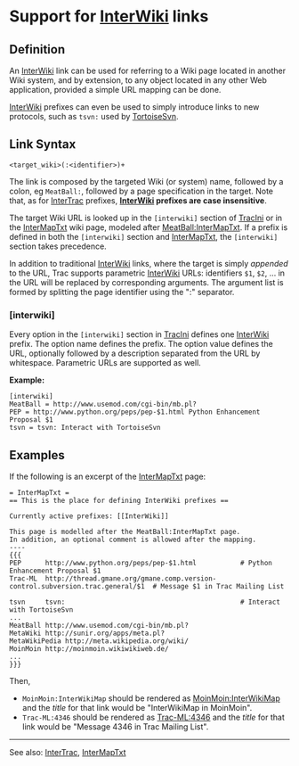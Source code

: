 # Support for [InterWiki](inter-wiki) links

## Definition


An [InterWiki](inter-wiki) link can be used for referring to a Wiki page located in another Wiki system, and by extension, to any object located in any other Web application, provided a simple URL mapping can be done.

[InterWiki](inter-wiki) prefixes can even be used to simply introduce links to new protocols, such as `tsvn:` used by [ TortoiseSvn](http://trac.edgewall.org/intertrac/TortoiseSvn).

## Link Syntax

```wiki
<target_wiki>(:<identifier>)+
```


The link is composed by the targeted Wiki (or system) name, followed by a colon, eg `MeatBall:`, followed by a page specification in the target.
Note that, as for [InterTrac](inter-trac) prefixes, **[InterWiki](inter-wiki) prefixes are case insensitive**.


The target Wiki URL is looked up in the `[interwiki]` section of [TracIni](trac-ini) or in the [InterMapTxt](inter-map-txt) wiki page, modeled after [ MeatBall:InterMapTxt](http://www.usemod.com/cgi-bin/mb.pl?InterMapTxt). If a prefix is defined in both the `[interwiki]` section and [InterMapTxt](inter-map-txt), the `[interwiki]` section takes precedence.


In addition to traditional [InterWiki](inter-wiki) links, where the target is simply *appended* to the URL, Trac supports parametric [InterWiki](inter-wiki) URLs:
identifiers `$1`, `$2`, ... in the URL will be replaced by corresponding arguments.
The argument list is formed by splitting the page identifier using the ":" separator.

### \[interwiki\]



Every option in the `[interwiki]` section in [TracIni](trac-ini) defines one [InterWiki](inter-wiki) prefix. The option name defines the prefix. The option value defines the URL, optionally followed by a description separated from the URL by whitespace. Parametric URLs are supported as well.



**Example:**


```
[interwiki]
MeatBall = http://www.usemod.com/cgi-bin/mb.pl?
PEP = http://www.python.org/peps/pep-$1.html Python Enhancement Proposal $1
tsvn = tsvn: Interact with TortoiseSvn
```

## Examples


If the following is an excerpt of the [InterMapTxt](inter-map-txt) page:

```wiki
= InterMapTxt =
== This is the place for defining InterWiki prefixes ==

Currently active prefixes: [[InterWiki]]

This page is modelled after the MeatBall:InterMapTxt page.
In addition, an optional comment is allowed after the mapping.
----
{{{
PEP      http://www.python.org/peps/pep-$1.html           # Python Enhancement Proposal $1 
Trac-ML  http://thread.gmane.org/gmane.comp.version-control.subversion.trac.general/$1  # Message $1 in Trac Mailing List

tsvn     tsvn:                                            # Interact with TortoiseSvn
...
MeatBall http://www.usemod.com/cgi-bin/mb.pl?
MetaWiki http://sunir.org/apps/meta.pl?
MetaWikiPedia http://meta.wikipedia.org/wiki/
MoinMoin http://moinmoin.wikiwikiweb.de/
...
}}}
```


Then, 

- `MoinMoin:InterWikiMap` should be rendered as [ MoinMoin:InterWikiMap](http://moinmoin.wikiwikiweb.de/InterWikiMap) and the *title* for that link would be "InterWikiMap in MoinMoin".
- `Trac-ML:4346` should be rendered as [ Trac-ML:4346](http://thread.gmane.org/gmane.comp.version-control.subversion.trac.general/4346) and the *title* for that link would be "Message 4346 in Trac Mailing List".

---



See also: [InterTrac](inter-trac), [InterMapTxt](inter-map-txt)


